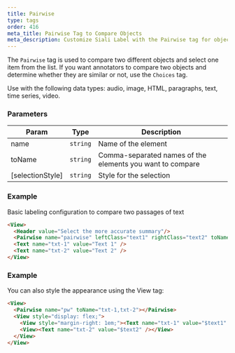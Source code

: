 ```yaml
---
title: Pairwise
type: tags
order: 416
meta_title: Pairwise Tag to Compare Objects
meta_description: Customize Siali Label with the Pairwise tag for object comparison tasks for machine learning and data science projects.
---
```


The `Pairwise` tag is used to compare two different objects and select one item from the list. If you want annotators to compare two objects and determine whether they are similar or not, use the `Choices` tag.

Use with the following data types: audio, image, HTML, paragraphs, text, time series, video.

### Parameters

| Param | Type | Description |
| --- | --- | --- |
| name | <code>string</code> | Name of the element |
| toName | <code>string</code> | Comma-separated names of the elements you want to compare |
| [selectionStyle] | <code>string</code> | Style for the selection |

### Example

Basic labeling configuration to compare two passages of text

```html
<View>
  <Header value="Select the more accurate summary"/>
  <Pairwise name="pairwise" leftClass="text1" rightClass="text2" toName="txt-1,txt-2"></Pairwise>
  <Text name="txt-1" value="Text 1" />
  <Text name="txt-2" value="Text 2" />
</View>
```
### Example

You can also style the appearance using the View tag:

```html
<View>
  <Pairwise name="pw" toName="txt-1,txt-2"></Pairwise>
  <View style="display: flex;">
    <View style="margin-right: 1em;"><Text name="txt-1" value="$text1" /></View>
    <View><Text name="txt-2" value="$text2" /></View>
  </View>
</View>
```
